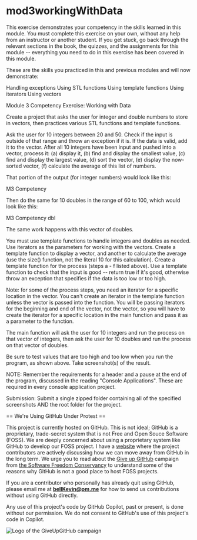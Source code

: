 # mod3workingWithData

This exercise demonstrates your competency in the skills learned in this module. You must complete this exercise on your own, without any help from an instructor or another student. If you get stuck, go back through the relevant sections in the book, the quizzes, and the assignments for this module -- everything you need to do in this exercise has been covered in this module.

These are the skills you practiced in this and previous modules and will now demonstrate:

Handling exceptions
Using STL functions
Using template functions
Using iterators
Using vectors
 

Module 3 Competency Exercise: Working with Data

Create a project that asks the user for integer and double numbers to store in vectors, then practices various STL functions and template functions.

Ask the user for 10 integers between 20 and 50. Check if the input is outside of that range and throw an exception if it is. If the data is valid, add it to the vector. After all 10 integers have been input and pushed into a vector, process it: (a) display it, (b) find and display the smallest value, (c) find and display the largest value, (d) sort the vector, (e) display the now-sorted vector, (f) calculate the average of this list of numbers.

That portion of the output (for integer numbers) would look like this:

M3 Competency

Then do the same for 10 doubles in the range of 60 to 100, which would look like this:

M3 Competency dbl

The same work happens with this vector of doubles.

You must use template functions to handle integers and doubles as needed. Use iterators as the parameters for working with the vectors. Create a template function to display a vector, and another to calculate the average (use the size() function, not the literal 10 for this calculation). Create a template function for the process (steps a - f listed above). Use a template function to check that the input is good -- return true if it's good, otherwise throw an exception that specifies if the data is too low or too high.

Note: for some of the process steps, you need an iterator for a specific location in the vector. You can't create an iterator in the template function unless the vector is passed into the function. You will be passing iterators for the beginning and end of the vector, not the vector, so you will have to create the iterator for a specific location in the main function and pass it as a parameter to the function.

The main function will ask the user for 10 integers and run the process on that vector of integers, then ask the user for 10 doubles and run the process on that vector of doubles.

Be sure to test values that are too high and too low when you run the program, as shown above. Take screenshot(s) of the result.

 

NOTE: Remember the requirements for a header and a pause at the end of the program, discussed in the reading "Console Applications". These are required in every console application project.

Submission: Submit a single zipped folder containing all of the specified screenshots AND the root folder for the project.

== We're Using GitHub Under Protest ==

This project is currently hosted on GitHub.  This is not ideal; GitHub is a
proprietary, trade-secret system that is not Free and Open Souce Software
(FOSS).  We are deeply concerned about using a proprietary system like GitHub
to develop our FOSS project. I have a [website](https://bellKevin.me) where the
project contributors are actively discussing how we can move away from GitHub
in the long term.  We urge you to read about the [Give up GitHub](https://GiveUpGitHub.org) campaign 
from [the Software Freedom Conservancy](https://sfconservancy.org) to understand some of the reasons why GitHub is not 
a good place to host FOSS projects.

If you are a contributor who personally has already quit using GitHub, please
email me at **bellKevin@pm.me** for how to send us contributions without
using GitHub directly.

Any use of this project's code by GitHub Copilot, past or present, is done
without our permission.  We do not consent to GitHub's use of this project's
code in Copilot.

![Logo of the GiveUpGitHub campaign](https://sfconservancy.org/img/GiveUpGitHub.png)
